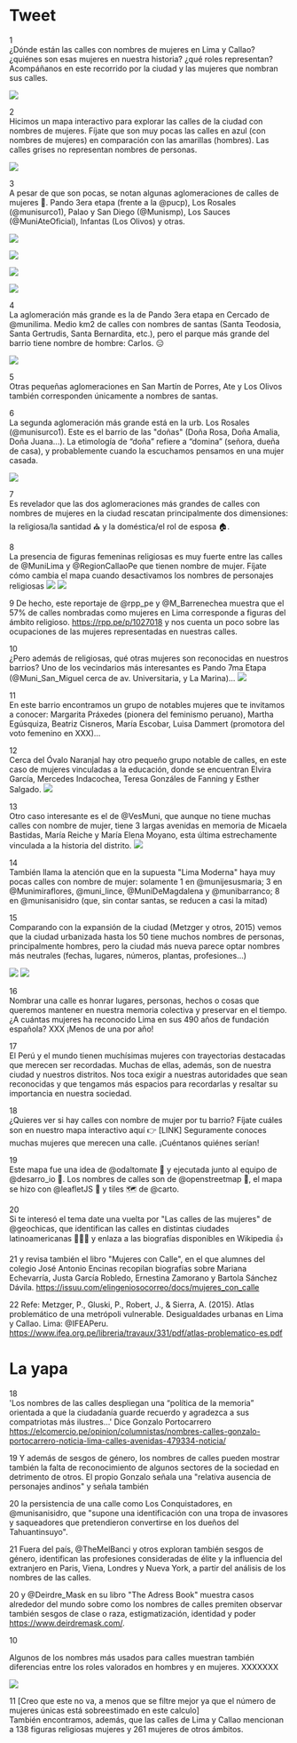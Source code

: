# Tweet

1  
¿Dónde están las calles con nombres de mujeres en Lima y Callao? ¿quiénes son esas mujeres en nuestra historia? ¿qué roles representan? Acompáñanos en este recorrido por la ciudad y las mujeres que nombran sus calles.  

![](../images/santa_rosa.png)   
  
2  
Hicimos un mapa interactivo para explorar las calles de la ciudad con nombres de mujeres. Fíjate que son muy pocas las calles en azul (con nombres de mujeres) en comparación con las amarillas (hombres). Las calles grises no representan nombres de personas.  

![](../images/lima.png)   

3  
A pesar de que son pocas, se notan algunas aglomeraciones de calles de mujeres 🔎. Pando 3era etapa (frente a la @pucp), Los Rosales (@munisurco1), Palao y San Diego (@Munismp), Los Sauces (@MuniAteOficial), Infantas (Los Olivos) y otras.  

![](../images/ag_pando.png)  

![](../images/ag_losrosales.png)  

![](../images/ag_sandiego.png)  

![](../images/ag_losrosales.png)   

4  
La aglomeración más grande es la de Pando 3era etapa en Cercado de @munilima. Medio km2 de calles con nombres de santas (Santa Teodosia, Santa Gertrudis, Santa Bernardita, etc.), pero el parque más grande del barrio tiene nombre de hombre: Carlos. 😑  

![](../images/pando3.png)  

5  
Otras pequeñas aglomeraciones en San Martín de Porres, Ate y Los Olivos también corresponden únicamente a nombres de santas.

6  
La segunda aglomeración más grande está en la urb. Los Rosales (@munisurco1). Este es el barrio de las "doñas" (Doña Rosa, Doña Amalia, Doña Juana...). La etimología de “doña” refiere a “domina” (señora, dueña de casa), y probablemente cuando la escuchamos pensamos en una mujer casada.  

![](../images/los_rosales.png)

7  
Es revelador que las dos aglomeraciones más grandes de calles con nombres de mujeres en la ciudad rescatan principalmente dos dimensiones: la religiosa/la santidad ⛪ y la doméstica/el rol de esposa 🏠. 

8  
La presencia de figuras femeninas religiosas es muy fuerte entre las calles de @MuniLima y @RegionCallaoPe que tienen nombre de mujer. Fíjate cómo cambia el mapa cuando desactivamos los nombres de personajes religiosas
![](../images/female_rel.png)
![](../images/female_notrel.png)

9 
De hecho, este reportaje de @rpp_pe y @M_Barrenechea muestra que el 57% de calles nombradas como mujeres en Lima corresponde a figuras del ámbito religioso. https://rpp.pe/p/1027018 y nos cuenta un poco sobre las ocupaciones de las mujeres representadas en nuestras calles.

10  
¿Pero además de religiosas, qué otras mujeres son reconocidas en nuestros barrios? Uno de los vecindarios más interesantes es Pando 7ma Etapa (@Muni_San_Miguel cerca de av. Universitaria, y La Marina)...
![](../images/pando7.png)

11  
En este barrio encontramos un grupo de notables mujeres que te invitamos a conocer: Margarita Práxedes (pionera del feminismo peruano), Martha Egúsquiza, Beatriz Cisneros, María Escobar, Luisa Dammert (promotora del voto femenino en XXX)...

12  
Cerca del Óvalo Naranjal hay otro pequeño grupo notable de calles, en este caso de mujeres vinculadas a la educación, donde se encuentran Elvira García, Mercedes Indacochea, Teresa Gonzáles de Fanning y Esther Salgado.
![](../images/naranjal.png)

13  
Otro caso interesante es el de @VesMuni, que aunque no tiene muchas calles con nombre de mujer, tiene 3 largas avenidas en memoria de Micaela Bastidas, María Reiche y María Elena Moyano, esta última estrechamente vinculada a la historia del distrito.
![](../images/ves.png)

14  
También llama la atención que en la supuesta "Lima Moderna" haya muy pocas calles con nombre de mujer: solamente 1 en @munijesusmaria; 3 en @Munimiraflores, @muni_lince, @MuniDeMagdalena y @munibarranco; 8 en @munisanisidro (que, sin contar santas, se reducen a casi la mitad)

15  
Comparando con la expansión de la ciudad (Metzger y otros, 2015) vemos que la ciudad urbanizada hasta los 50 tiene muchos nombres de personas, principalmente hombres, pero la ciudad más nueva parece optar nombres más neutrales (fechas, lugares, números, plantas, profesiones...)  

![](../images/metzger_et_al.png)
![](../images/female_rel.png)

16  
Nombrar una calle es honrar lugares, personas, hechos o cosas que queremos mantener en nuestra memoria colectiva y preservar en el tiempo. ¿A cuántas mujeres ha reconocido Lima en sus 490 años de fundación española? XXX ¡Menos de una por año!

17  
El Perú y el mundo tienen muchísimas mujeres con trayectorias destacadas que merecen ser recordadas. Muchas de ellas, además, son de nuestra ciudad y nuestros distritos. Nos toca exigir a nuestras autoridades que sean reconocidas y que tengamos más espacios para recordarlas y resaltar su importancia en nuestra sociedad.
  
18  
¿Quieres ver si hay calles con nombre de mujer por tu barrio? Fíjate cuáles son en nuestro mapa interactivo aquí 👉 [LINK]
Seguramente conoces muchas mujeres que merecen una calle. ¡Cuéntanos quiénes serían!

19  
Este mapa fue una idea de @odaltomate 👏 y ejecutada junto al equipo de @desarro_io 🤝. Los nombres de calles son de @openstreetmap 🔎, el mapa se hizo con @leafletJS 🍃 y tiles 🗺️ de @carto. 

20  
Si te interesó el tema date una vuelta por "Las calles de las mujeres" de @geochicas, que identifican las calles en distintas ciudades latinoamericanas 👏👏👏 y enlaza a las biografías disponibles en Wikipedia 👍

21
y revisa también el libro "Mujeres con Calle", en el que alumnes del colegio José Antonio Encinas recopilan biografías sobre Mariana Echevarría, Justa García Robledo, Ernestina Zamorano y Bartola Sánchez Dávila. https://issuu.com/elingeniosocorreo/docs/mujeres_con_calle

22
Refe:
Metzger, P., Gluski, P., Robert, J., & Sierra, A. (2015). Atlas problemático de una metrópoli vulnerable. Desigualdades urbanas en Lima y Callao. Lima: @IFEAPeru. https://www.ifea.org.pe/libreria/travaux/331/pdf/atlas-problematico-es.pdf






# La yapa

18  
'Los nombres de las calles despliegan una “política de la memoria” orientada a que la ciudadanía guarde recuerdo y agradezca a sus compatriotas más ilustres...' Dice Gonzalo Portocarrero https://elcomercio.pe/opinion/columnistas/nombres-calles-gonzalo-portocarrero-noticia-lima-calles-avenidas-479334-noticia/

19
Y además de sesgos de género, los nombres de calles pueden mostrar también la falta de reconocimiento de algunos sectores de la sociedad en detrimento de otros. El propio Gonzalo señala una "relativa ausencia de personajes andinos" y señala también

20
la persistencia de una calle como Los Conquistadores, en @munisanisidro, que "supone una identificación con una tropa de invasores y saqueadores que pretendieron convertirse en los dueños del Tahuantinsuyo".

21 Fuera del país, @TheMelBanci y otros exploran también sesgos de género, identifican las profesiones consideradas de élite y la influencia del extranjero en Paris, Viena, Londres y Nueva York, a partir del análisis de los nombres de las calles.

20 y @Deirdre_Mask en su libro "The Adress Book" muestra casos alrededor del mundo sobre como los nombres de calles premiten observar también sesgos de clase o raza, estigmatización, identidad y poder https://www.deirdremask.com/. 





10  

Algunos de los nombres más usados para calles muestran también diferencias entre los roles valorados en hombres y en mujeres. XXXXXXX

![](../images/top_female.png)  

11 [Creo que este no va, a menos que se filtre mejor ya que el número de mujeres únicas está sobreestimado en este calculo]  
También encontramos, además, que las calles de Lima y Callao mencionan a 138 figuras religiosas mujeres y 261 mujeres de otros ámbitos.
